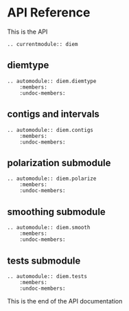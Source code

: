 # API Reference

This is the API

```{eval-rst}
.. currentmodule:: diem
```

## diemtype

```{eval-rst}
.. automodule:: diem.diemtype
    :members:
    :undoc-members:
```

## contigs and intervals
```{eval-rst}
.. automodule:: diem.contigs
    :members:
    :undoc-members:
```

## polarization submodule
```{eval-rst}
.. automodule:: diem.polarize
    :members:
    :undoc-members:
```

## smoothing submodule
```{eval-rst}
.. automodule:: diem.smooth
    :members:
    :undoc-members:
```

## tests submodule
```{eval-rst}
.. automodule:: diem.tests
    :members:
    :undoc-members:
```

This is the end of the API documentation

